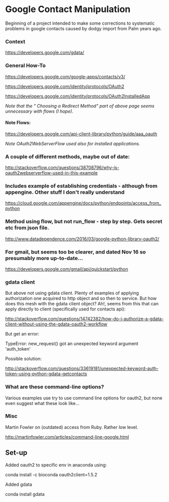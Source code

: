 
# Google Contact Manipulation

Beginning of a project intended to make some corrections to systematic problems in google contacts caused
by dodgy import from Palm years ago.

### Context

https://developers.google.com/gdata/

### General How-To

https://developers.google.com/google-apps/contacts/v3/

https://developers.google.com/identity/protocols/OAuth2

https://developers.google.com/identity/protocols/OAuth2InstalledApp

*Note that the " Choosing a Redirect Method" part of above page seems unnecessary with flows (I hope).*

#### Note Flows:

https://developers.google.com/api-client-library/python/guide/aaa_oauth

*Note OAuth2WebServerFlow used also for installed applications.*

### A couple of different methods, maybe out of date:

http://stackoverflow.com/questions/38708796/why-is-oauth2webserverflow-used-in-this-example


### Includes example of establishing credentials - although from appengine. Other stuff I don't really understand

https://cloud.google.com/appengine/docs/python/endpoints/access_from_python


### Method using flow, but not run_flow - step by step. Gets secret etc from json file.

http://www.datadependence.com/2016/03/google-python-library-oauth2/


### For gmail, but seems too be clearer, and dated Nov 16 so presumably more up-to-date...

https://developers.google.com/gmail/api/quickstart/python


### gdata client
But above not using gdata client. Plenty of examples of applying authorization one acquired to http object and so then to service. But how does this mesh with the gdata client object? Ah!, seems from this that can apply directly to client (specifically used for contacts api):

http://stackoverflow.com/questions/14742382/how-do-i-authorize-a-gdata-client-without-using-the-gdata-oauth2-workflow

But get an error:

TypeError: new_request() got an unexpected keyword argument 'auth_token'

Possible solution:

http://stackoverflow.com/questions/33619181/unexpected-keyword-auth-token-using-python-gdata-getcontacts

### What are these command-line options?
Various examples use try to use command line options for oauth2, but none even suggest what these look like...


### Misc
Martin Fowler on (outdated) access from Ruby. Rather low level.

http://martinfowler.com/articles/command-line-google.html


## Set-up

Added oauth2 to specific env in anaconda using:

conda install -c bioconda oauth2client=1.5.2

Added gdata

conda install gdata
